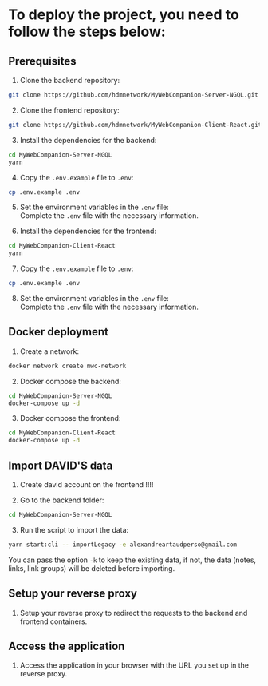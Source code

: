 # To deploy the project, you need to follow the steps below:

## Prerequisites
1. Clone the backend repository:
```bash
git clone https://github.com/hdmnetwork/MyWebCompanion-Server-NGQL.git
```

2. Clone the frontend repository:
```bash
git clone https://github.com/hdmnetwork/MyWebCompanion-Client-React.git
```

3. Install the dependencies for the backend:
```bash
cd MyWebCompanion-Server-NGQL
yarn
```

4. Copy the `.env.example` file to `.env`:
```bash
cp .env.example .env
```

5. Set the environment variables in the `.env` file:  
Complete the `.env` file with the necessary information.

6. Install the dependencies for the frontend:
```bash
cd MyWebCompanion-Client-React
yarn
```

7. Copy the `.env.example` file to `.env`:
```bash
cp .env.example .env
```

8. Set the environment variables in the `.env` file:  
Complete the `.env` file with the necessary information.


## Docker deployment

1. Create a network:
```bash
docker network create mwc-network
```

2. Docker compose the backend:
```bash
cd MyWebCompanion-Server-NGQL
docker-compose up -d
```

3. Docker compose the frontend:
```bash
cd MyWebCompanion-Client-React
docker-compose up -d
```

## Import DAVID'S data

1. Create david account on the frontend !!!!

2. Go to the backend folder:
```bash
cd MyWebCompanion-Server-NGQL
```

3. Run the script to import the data:
```bash
yarn start:cli -- importLegacy -e alexandreartaudperso@gmail.com
```
You can pass the option `-k` to keep the existing data, if not, the data (notes, links, link groups) will be deleted before importing.

## Setup your reverse proxy

1. Setup your reverse proxy to redirect the requests to the backend and frontend containers.

## Access the application

1. Access the application in your browser with the URL you set up in the reverse proxy.





